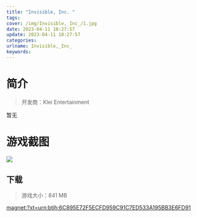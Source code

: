 ```yaml
---
title: "Invisible, Inc. "
tags: 
cover: /img/Invisible,_Inc_/1.jpg
date: 2023-04-11 10:27:57
update: 2023-04-11 10:27:57
categories: 
urlname: Invisible,_Inc_
keywords: 
---
```

# 简介

> 开发商：Klei Entertainment

暂无

# 游戏截图

![](/img/Invisible,_Inc_/2.jpg)


## 下载

> 游戏大小：841 MB

[magnet:?xt=urn:btih:6C895E72F5ECFD959C91C7ED533A195BB3E6FD91](magnet:?xt=urn:btih:6C895E72F5ECFD959C91C7ED533A195BB3E6FD91)